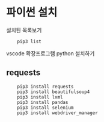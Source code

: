 # 파이썬 설치

설치된 목록보기
````
    pip3 list
````

vscode 확장프로그램 python 설치하기

## requests
````
    pip3 install requests
    pip3 install beautifulsoup4
    pip3 install lxml
    pip3 install pandas
    pip3 install selenium
    pip3 install webdriver_manager
````